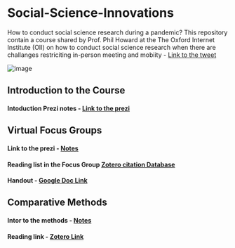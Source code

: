 Social-Science-Innovations
================================
How to conduct social science research during a pandemic? This repository contain a course shared by Prof. Phil Howard at the The Oxford Internet Institute (OII)  on how to conduct social science research when there are challanges restriciting in-person meeting and mobiity - 
[Link to the tweet](https://twitter.com/pnhoward/status/1293216094900097026)

![image](https://user-images.githubusercontent.com/12571844/89996463-71cb8080-dca8-11ea-813e-9152a49d6528.png)


Introduction to the Course
-----------------------------

#### Intoduction Prezi notes  - [Link to the prezi](https://prezi.com/view/3wriGjzkDElzKFFK5XYo/)


Virtual Focus Groups 
------------------------------
#### Link to the prezi - [Notes](https://prezi.com/view/djyBHQaFELNlldwY2kML/)

#### Reading list in the Focus Group [Zotero citation Database](https://www.zotero.org/groups/351543/comprop/collections/QN5M8JTB/items/CQG9BXX8/collection)

#### Handout - [Google Doc Link](https://docs.google.com/document/d/10820bGIJcs5SvO-_E-cwGhVLf3KnrUFB6kpMl88mCLw/edit)


Comparative Methods
------------------------
#### Intor to the methods - [Notes](https://prezi.com/view/XGDtFKqpwtyfR8L9PIDf/)

#### Reading link - [Zotero Link](https://www.zotero.org/groups/351543/comprop/collections/VW5DYPKP)
